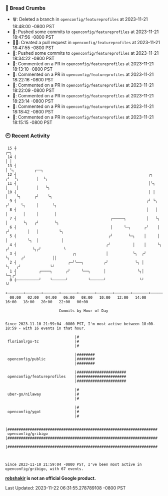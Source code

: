 ### 🍞 Bread Crumbs

 * 🗑: Deleted a branch in `openconfig/featureprofiles` at 2023-11-21 18:48:00 -0800 PST
 * 🚢: Pushed some commits to `openconfig/featureprofiles` at 2023-11-21 18:47:56 -0800 PST
 * ✍🏼: Created a pull request in `openconfig/featureprofiles` at 2023-11-21 18:47:55 -0800 PST
 * 🚢: Pushed some commits to `openconfig/featureprofiles` at 2023-11-21 18:34:22 -0800 PST
 * 💬: Commented on a PR in  `openconfig/featureprofiles` at 2023-11-21 18:13:10 -0800 PST
 * 💬: Commented on a PR in  `openconfig/featureprofiles` at 2023-11-21 18:22:16 -0800 PST
 * 💬: Commented on a PR in  `openconfig/featureprofiles` at 2023-11-21 18:22:09 -0800 PST
 * 💬: Commented on a PR in  `openconfig/featureprofiles` at 2023-11-21 18:23:14 -0800 PST
 * 💬: Commented on a PR in  `openconfig/featureprofiles` at 2023-11-21 18:18:42 -0800 PST
 * 💬: Commented on a PR in  `openconfig/featureprofiles` at 2023-11-21 18:15:15 -0800 PST

### 🕘 Recent Activity
```
 15 ┼                                                                            ╭─╮
 14 ┤                                                                            │ │
 13 ┤                                                                            │ ╰╮         ╭──╮
 12 ┤                                                           ╭╮              ╭╯  ╰╮        │  ╰╮
 11 ┤                                                           │╰╮             │    │        │   ╰╮
 10 ┤                                                           │ │             │    ╰╮      ╭╯    ╰╮
  9 ┤                                                          ╭╯ ╰╮           ╭╯     ╰╮     │      ╰╮
  8 ┤                                                          │   │           │       │     │       │
  7 ┤                                          ╭─────╮         │   ╰╮          │       ╰╮   ╭╯       ╰╮
  6 ┤                                          │     ╰─╮      ╭╯    │         ╭╯        │   │         ╰╮
  5 ┤                                         ╭╯       ╰─╮    │     │         │         ╰╮  │          │
  4 ┤                                        ╭╯          │    │     ╰╮       ╭╯          ╰╮╭╯          ╰
  3 ┤                         ╭╮             │           ╰╮  ╭╯      ╰╮     ╭╯            ││
  2 ┤                       ╭─╯╰──╮         ╭╯            ╰╮ │        ╰╮   ╭╯             ╰╯
  1 ┤          ╭────╮      ╭╯     ╰──╮      │              ╰╮│         ╰─╮╭╯
  0 ┼──────────╯    ╰──────╯         ╰──────╯               ╰╯           ╰╯
    +───────+───────+───────+───────+───────+───────+───────+───────+───────+───────+───────+───────+────
  00:00   02:00   04:00   06:00   08:00   10:00   12:00   14:00   16:00   18:00   20:00   22:00   00:00   

						Commits by Hour of Day


Since 2023-11-10 21:59:04 -0800 PST, I'm most active between 18:00-18:59 - with 16 events in that hour.

```



```
                               |#
 florianl/go-tc                |#
                               |#

                               |########
 openconfig/public             |########
                               |########

                               |######################
 openconfig/featureprofiles    |######################
                               |######################

                               |#
 uber-go/nilaway               |#
                               |#

                               |#
 openconfig/ygot               |#
                               |#

                               |###################################################################
 openconfig/gribigo            |###################################################################
                               |###################################################################



Since 2023-11-10 21:59:04 -0800 PST, I've been most active in openconfig/gribigo, with 67 events.

```
**[robshakir](mailto:robjs@google.com) is not an official Google product.**  


Last Updated: 2023-11-22 06:31:55.278789108 -0800 PST

